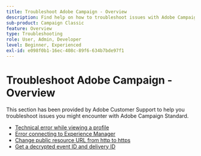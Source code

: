 ```yaml
---
title: Troubleshoot Adobe Campaign - Overview
description: Find help on how to troubleshoot issues with Adobe Campaign.
sub-product: Campaign Classic
feature: Overview
type: Troubleshooting
role: User, Admin, Developer
level: Beginner, Experienced
exl-id: e098f0b1-16ec-408c-89f6-634b7bde97f1
---
```

# Troubleshoot Adobe Campaign - Overview

This section has been provided by Adobe Customer Support to help you troubleshoot issues you might encounter with Adobe Campaign Standard.

* [Technical error while viewing a profile](/help/troubleshoot/technical-error-while-viewing-profile.md)
* [Error connecting to Experience Manager](/help/troubleshoot/error-aem-connection.md)
* [Change public resource URL from http to https](/help/troubleshoot/change-public-resource-url.md)
* [Get a decrypted event ID and delivery ID](/help/troubleshoot/decrypted-eventid-and-deliveryid.md)
  